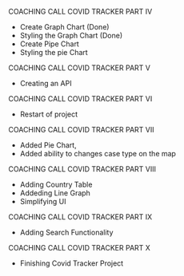 COACHING CALL COVID TRACKER PART IV

- Create Graph Chart (Done)
- Styling the Graph Chart (Done)
- Create Pipe Chart
- Styling the pie Chart

COACHING CALL COVID TRACKER PART V

- Creating an API

COACHING CALL COVID TRACKER PART VI

- Restart of project

COACHING CALL COVID TRACKER PART VII

- Added Pie Chart,
- Added ability to changes case type on the map

COACHING CALL COVID TRACKER PART VIII

- Adding Country Table
- Addeding Line Graph
- Simplifying UI

COACHING CALL COVID TRACKER PART IX

- Adding Search Functionality

COACHING CALL COVID TRACKER PART X

- Finishing Covid Tracker Project
